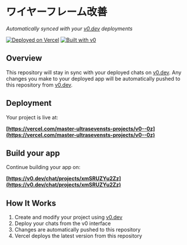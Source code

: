 # ワイヤーフレーム改善

*Automatically synced with your [v0.dev](https://v0.dev) deployments*

[![Deployed on Vercel](https://img.shields.io/badge/Deployed%20on-Vercel-black?style=for-the-badge&logo=vercel)](https://vercel.com/master-ultrasevensts-projects/v0--0z)
[![Built with v0](https://img.shields.io/badge/Built%20with-v0.dev-black?style=for-the-badge)](https://v0.dev/chat/projects/xmSRUZYu2Zz)

## Overview

This repository will stay in sync with your deployed chats on [v0.dev](https://v0.dev).
Any changes you make to your deployed app will be automatically pushed to this repository from [v0.dev](https://v0.dev).

## Deployment

Your project is live at:

**[https://vercel.com/master-ultrasevensts-projects/v0--0z](https://vercel.com/master-ultrasevensts-projects/v0--0z)**

## Build your app

Continue building your app on:

**[https://v0.dev/chat/projects/xmSRUZYu2Zz](https://v0.dev/chat/projects/xmSRUZYu2Zz)**

## How It Works

1. Create and modify your project using [v0.dev](https://v0.dev)
2. Deploy your chats from the v0 interface
3. Changes are automatically pushed to this repository
4. Vercel deploys the latest version from this repository